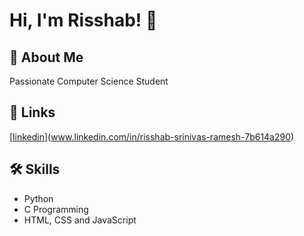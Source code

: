 
# Hi, I'm Risshab! 👋


## 🚀 About Me
Passionate Computer Science Student


## 🔗 Links
[[linkedin](https://img.shields.io/badge/linkedin-0A66C2?style=for-the-badge&logo=linkedin&logoColor=white)](www.linkedin.com/in/risshab-srinivas-ramesh-7b614a290)



## 🛠 Skills
- Python
- C Programming
- HTML, CSS and JavaScript

